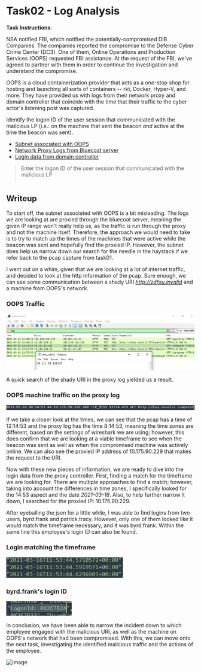 # Task02 - Log Analysis

**Task Instructions**:

NSA notified FBI, which notified the potentially-compromised DIB Companies. The companies reported the compromise to the Defense Cyber Crime Center (DC3). One of them, Online Operations and Production Services (OOPS) requested FBI assistance. At the request of the FBI, we've agreed to partner with them in order to continue the investigation and understand the compromise.

OOPS is a cloud containerization provider that acts as a one-stop shop for hosting and launching all sorts of containers -- rkt, Docker, Hyper-V, and more. They have provided us with logs from their network proxy and domain controller that coincide with the time that their traffic to the cyber actor's listening post was captured.

Identify the logon ID of the user session that communicated with the malicious LP (i.e.: on the machine that sent the beacon *and* active at the time the beacon was sent).

* [Subnet associated with OOPS]
* [Network Proxy Logs from Bluecoat server]
* [Login data from domain controller]

> Enter the logon ID of the user session that communicated with the malicious LP
> ```
> ```

## Writeup

To start off, the subnet associated with OOPS is a bit misleading. The logs we are looking at are proxied through the bluecoat server, meaning the given IP range won't really help us, as the traffic is run through the proxy and not the machine itself. Therefore, the approach we would need to take is to try to match up the times of the machines that were active while the beacon was sent and hopefully find the proxied IP. However, the subnet does help us narrow down our search for the needle in the haystack if we refer back to the pcap capture from task01.

I went out on a whim, given that we are looking at a lot of internet traffic, and decided to look at the http information of the pcap. Sure enough, we can see some communication between a shady URI *http://zdfou.invalid* and a machine from OOPS's network.

### OOPS Traffic
<img src="https://github.com/colton-gabertan/NSACodeBreaker2021/blob/task02/subnetTraffic.jpg">

A quick search of the shady URI in the proxy log yielded us a result.

### OOPS machine traffic on the proxy log
<img src="https://github.com/colton-gabertan/NSACodeBreaker2021/blob/task02/zdfou.jpg">
     
If we take a closer look at the times, we can see that the pcap has a time of 12:14:53 and the proxy log has the time 8:14:53, meaning the time zones are different, based on the settings of wireshark we are using; however, this does confirm that we are looking at a viable timeframe to see when the beacon was sent as well as when the compromised machine was actively online. We can also see the proxied IP address of 10.175.90.229 that makes the request to the URI.

Now with these new pieces of information, we are ready to dive into the login data from the proxy controller. First, finding a match for the timeframe we are looking for. There are multiple approaches to find a match; however, taking into account the differences in time zones, I specifically looked for the 14:53 aspect and the date *2021-03-16*. Also, to help further narrow it down, I searched for the proxied IP: 10.175.90.229.

After eyeballing the json for a little while, I was able to find logins from two users, byrd.frank and patrick.tracy. However, only one of them looked like it would match the timeframe necessary, and it was byrd.frank. Within the same line this employee's login ID can also be found.

### Login matching the timeframe
<img src="https://github.com/colton-gabertan/NSACodeBreaker2021/blob/task02/loginTime.jpg">

### byrd.frank's login ID
<img src="https://github.com/colton-gabertan/NSACodeBreaker2021/blob/task02/loginID.jpg">

In conclusion, we have been able to narrow the incident down to which employee engaged with the malicious URI, as well as the machine on OOPS's network that had been compromised. With this, we can move onto the next task, investigating the identified malicious traffic and the actions of the employee.

![image](https://user-images.githubusercontent.com/66766340/148634519-2cf2b354-4c9f-4a2f-a82c-b05bda4382d8.png)

[Subnet associated with OOPS]: https://github.com/colton-gabertan/NSACodeBreaker2021/blob/task02/oops_subnet.txt
[Network Proxy Logs from Bluecoat server]: https://github.com/colton-gabertan/NSACodeBreaker2021/blob/task02/proxy.log
[Login data from domain controller]: https://github.com/colton-gabertan/NSACodeBreaker2021/blob/task02/logins.json
